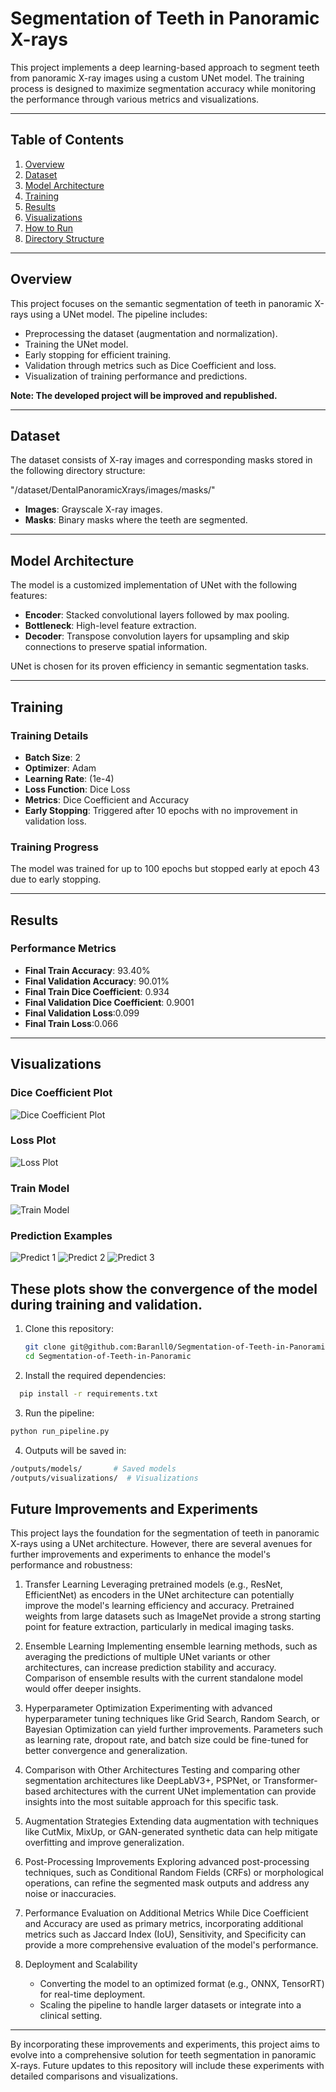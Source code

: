 # Segmentation of Teeth in Panoramic X-rays

This project implements a deep learning-based approach to segment teeth from panoramic X-ray images using a custom UNet model. The training process is designed to maximize segmentation accuracy while monitoring the performance through various metrics and visualizations.

---

## Table of Contents
1. [Overview](#overview)
2. [Dataset](#dataset)
3. [Model Architecture](#model-architecture)
4. [Training](#training)
5. [Results](#results)
6. [Visualizations](#visualizations)
7. [How to Run](#how-to-run)
8. [Directory Structure](#directory-structure)

---

## Overview

This project focuses on the semantic segmentation of teeth in panoramic X-rays using a UNet model. The pipeline includes:
- Preprocessing the dataset (augmentation and normalization).
- Training the UNet model.
- Early stopping for efficient training.
- Validation through metrics such as Dice Coefficient and loss.
- Visualization of training performance and predictions.

**Note: The developed project will be improved and republished.**


---

## Dataset

The dataset consists of X-ray images and corresponding masks stored in the following directory structure:

"/dataset/DentalPanoramicXrays/images/masks/"

- **Images**: Grayscale X-ray images.
- **Masks**: Binary masks where the teeth are segmented.
---

## Model Architecture

The model is a customized implementation of UNet with the following features:
- **Encoder**: Stacked convolutional layers followed by max pooling.
- **Bottleneck**: High-level feature extraction.
- **Decoder**: Transpose convolution layers for upsampling and skip connections to preserve spatial information.

UNet is chosen for its proven efficiency in semantic segmentation tasks.

---

## Training

### Training Details
- **Batch Size**: 2
- **Optimizer**: Adam
- **Learning Rate**: \(1e-4\)
- **Loss Function**: Dice Loss
- **Metrics**: Dice Coefficient and Accuracy
- **Early Stopping**: Triggered after 10 epochs with no improvement in validation loss.

### Training Progress
The model was trained for up to 100 epochs but stopped early at epoch 43 due to early stopping.

---

## Results

### Performance Metrics
- **Final Train Accuracy**: 93.40%
- **Final Validation Accuracy**: 90.01%
- **Final Train Dice Coefficient**: 0.934
- **Final Validation Dice Coefficient**: 0.9001
- **Final Validation Loss**:0.099
- **Final Train Loss**:0.066

---

## Visualizations

### Dice Coefficient Plot
![Dice Coefficient Plot](https://i.imgur.com/QGEGU35.png)

### Loss Plot
![Loss Plot](https://i.imgur.com/riLItp6.png)

### Train Model

![Train Model](https://i.imgur.com/b7KjpKm.png)

### Prediction Examples
![Predict 1](https://i.imgur.com/JukrBmG.png)
![Predict 2](https://i.imgur.com/vS1SRZ1.png)
![Predict 3](https://i.imgur.com/mpUdhRG.png)

These plots show the convergence of the model during training and validation.
---

1. Clone this repository:
   ```bash
   git clone git@github.com:Baranll0/Segmentation-of-Teeth-in-Panoramic.git
   cd Segmentation-of-Teeth-in-Panoramic
   
2. Install the required dependencies:
```bash
  pip install -r requirements.txt
 ```
3. Run the pipeline:
```bash
python run_pipeline.py
```
4. Outputs will be saved in:
```bash
/outputs/models/       # Saved models
/outputs/visualizations/  # Visualizations
```
## Future Improvements and Experiments

This project lays the foundation for the segmentation of teeth in panoramic X-rays using a UNet architecture. However, there are several avenues for further improvements and experiments to enhance the model's performance and robustness:

1. Transfer Learning
Leveraging pretrained models (e.g., ResNet, EfficientNet) as encoders in the UNet architecture can potentially improve the model's learning efficiency and accuracy. Pretrained weights from large datasets such as ImageNet provide a strong starting point for feature extraction, particularly in medical imaging tasks.

2. Ensemble Learning
Implementing ensemble learning methods, such as averaging the predictions of multiple UNet variants or other architectures, can increase prediction stability and accuracy. Comparison of ensemble results with the current standalone model would offer deeper insights.

3. Hyperparameter Optimization
Experimenting with advanced hyperparameter tuning techniques like Grid Search, Random Search, or Bayesian Optimization can yield further improvements. Parameters such as learning rate, dropout rate, and batch size could be fine-tuned for better convergence and generalization.

4. Comparison with Other Architectures
Testing and comparing other segmentation architectures like DeepLabV3+, PSPNet, or Transformer-based architectures with the current UNet implementation can provide insights into the most suitable approach for this specific task.

5. Augmentation Strategies
Extending data augmentation with techniques like CutMix, MixUp, or GAN-generated synthetic data can help mitigate overfitting and improve generalization.

6. Post-Processing Improvements
Exploring advanced post-processing techniques, such as Conditional Random Fields (CRFs) or morphological operations, can refine the segmented mask outputs and address any noise or inaccuracies.

7. Performance Evaluation on Additional Metrics
While Dice Coefficient and Accuracy are used as primary metrics, incorporating additional metrics such as Jaccard Index (IoU), Sensitivity, and Specificity can provide a more comprehensive evaluation of the model's performance.

8. Deployment and Scalability

   *   Converting the model to an optimized format (e.g., ONNX, TensorRT) for real-time deployment.
   * Scaling the pipeline to handle larger datasets or integrate into a clinical setting.
---
By incorporating these improvements and experiments, this project aims to evolve into a comprehensive solution for teeth segmentation in panoramic X-rays. Future updates to this repository will include these experiments with detailed comparisons and visualizations.